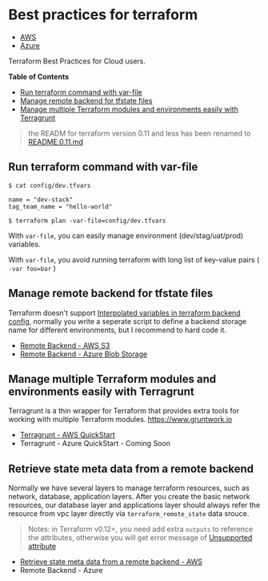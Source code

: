# Best practices for terraform

* [AWS](./aws/README.md)
* [Azure](./azure/README.md)


Terraform Best Practices for Cloud users.

<!-- START doctoc generated TOC please keep comment here to allow auto update -->
<!-- DON'T EDIT THIS SECTION, INSTEAD RE-RUN doctoc TO UPDATE -->
**Table of Contents**  
- [Run terraform command with var-file](#run-terraform-command-with-var-file)
- [Manage remote backend for tfstate files](#manage-remote-backend-for-tfstate-files)
- [Manage multiple Terraform modules and environments easily with Terragrunt](#manage-multiple-terraform-modules-and-environments-easily-with-terragrunt)
<!-- END doctoc generated TOC please keep comment here to allow auto update -->

>the READM for terraform version 0.11 and less has been renamed to [README.0.11.md](README.0.11.md)

## Run terraform command with var-file

```
$ cat config/dev.tfvars

name = "dev-stack"
tag_team_name = "hello-world"
 
$ terraform plan -var-file=config/dev.tfvars
```

With `var-file`, you can easily manage environment (dev/stag/uat/prod) variables.

With `var-file`, you avoid running terraform with long list of key-value pairs ( `-var foo=bar` )

## Manage remote backend for tfstate files

Terraform doesn't support [Interpolated variables in terraform backend config](https://github.com/hashicorp/terraform/pull/12067), normally you write a seperate script to define a backend storage name for different environments, but I recommend to hard code it.

* [Remote Backend - AWS S3](aws/README.me#manage-s3-backend-for-tfstate-files)
* [Remote Backend - Azure Blob Storage](azure/README.md#manage-blob-storage-backend-for-tfstate-files)


## Manage multiple Terraform modules and environments easily with Terragrunt

Terragrunt is a thin wrapper for Terraform that provides extra tools for working with multiple Terraform modules. https://www.gruntwork.io
- [Terragrunt - AWS QuickStart](aws/README.md#manage-multiple-terraform-modules-and-environments-easily-with-terragrunt)
- Terragrunt - Azure QuickStart - Coming Soon

## Retrieve state meta data from a remote backend

Normally we have several layers to manage terraform resources, such as network, database, application layers. After you create the basic network resources, our database layer and applications layer should always refer the resource from vpc layer directly via `terraform_remote_state` data srouce. 

>Notes: in Terraform v0.12+, you need add extra `outputs` to reference the attributes, otherwise you will get error message of [Unsupported attribute](https://github.com/hashicorp/terraform/issues/21442)

* [Retrieve state meta data from a remote backend - AWS](aws/README.md#retrieve-state-meta-data-from-a-remote-backend)
* Remote Backend - Azure 



